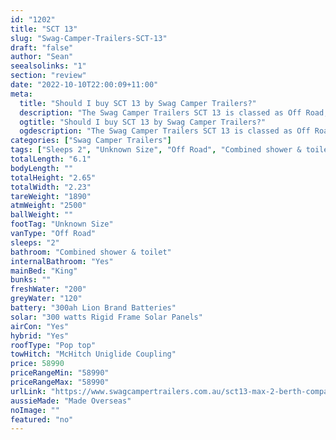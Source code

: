 ```yaml
---
id: "1202"
title: "SCT 13"
slug: "Swag-Camper-Trailers-SCT-13"
draft: "false"
author: "Sean"
seealsolinks: "1"
section: "review"
date: "2022-10-10T22:00:09+11:00"
meta:
  title: "Should I buy SCT 13 by Swag Camper Trailers?"
  description: "The Swag Camper Trailers SCT 13 is classed as Off Road, and sleeps 2 people. It is Made Overseas and comes in at Unknown Size. It generally has Combined shower & toilet."
  ogtitle: "Should I buy SCT 13 by Swag Camper Trailers?"
  ogdescription: "The Swag Camper Trailers SCT 13 is classed as Off Road, and sleeps 2 people. It is Made Overseas and comes in at Unknown Size. It generally has Combined shower & toilet."
categories: ["Swag Camper Trailers"]
tags: ["Sleeps 2", "Unknown Size", "Off Road", "Combined shower & toilet", "Pop top", "50 - 60k", "Made Overseas"]
totalLength: "6.1"
bodyLength: ""
totalHeight: "2.65"
totalWidth: "2.23"
tareWeight: "1890"
atmWeight: "2500"
ballWeight: ""
footTag: "Unknown Size"
vanType: "Off Road"
sleeps: "2"
bathroom: "Combined shower & toilet"
internalBathroom: "Yes"
mainBed: "King"
bunks: ""
freshWater: "200"
greyWater: "120"
battery: "300ah Lion Brand Batteries"
solar: "300 watts Rigid Frame Solar Panels"
airCon: "Yes"
hybrid: "Yes"
roofType: "Pop top"
towHitch: "McHitch Uniglide Coupling"
price: 58990
priceRangeMin: "58990"
priceRangeMax: "58990"
urlLink: "https://www.swagcampertrailers.com.au/sct13-max-2-berth-compact-hybrid-camper/"
aussieMade: "Made Overseas"
noImage: ""
featured: "no"
---
```

